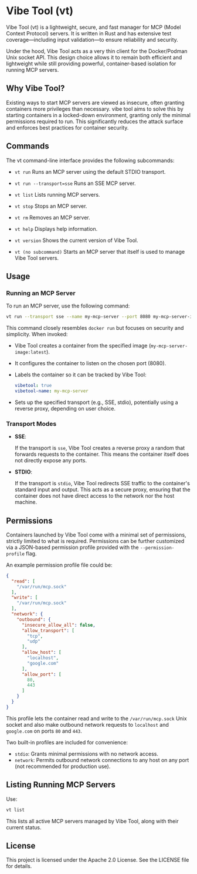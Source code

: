 # Vibe Tool (vt)

Vibe Tool (vt) is a lightweight, secure, and fast manager for MCP (Model Context Protocol) servers. It is written in Rust and has extensive test coverage—including input validation—to ensure reliability and security.

Under the hood, Vibe Tool acts as a very thin client for the Docker/Podman Unix socket API. This design choice allows it to remain both efficient and lightweight while still providing powerful, container-based isolation for running MCP servers.

## Why Vibe Tool?

Existing ways to start MCP servers are viewed as insecure, often granting containers more privileges than necessary. vibe tool aims to solve this by starting containers in a locked-down environment, granting only the minimal permissions required to run. This significantly reduces the attack surface and enforces best practices for container security.

## Commands

The vt command-line interface provides the following subcommands:

* `vt run` Runs an MCP server using the default STDIO transport.

* `vt run --transport=sse` Runs an SSE MCP server.

* `vt list` Lists running MCP servers.

* `vt stop` Stops an MCP server.

* `vt rm` Removes an MCP server.

* `vt help` Displays help information.

* `vt version` Shows the current version of Vibe Tool.

* `vt (no subcommand)` Starts an MCP server that itself is used to manage Vibe Tool servers.

## Usage

### Running an MCP Server

To run an MCP server, use the following command:

```bash
vt run --transport sse --name my-mcp-server --port 8080 my-mcp-server-image:latest -- my-mcp-server-args
```

This command closely resembles `docker run` but focuses on security and simplicity. When invoked:

* Vibe Tool creates a container from the specified image (`my-mcp-server-image:latest`).

* It configures the container to listen on the chosen port (8080).

* Labels the container so it can be tracked by Vibe Tool:

    ```yaml
    vibetool: true
    vibetool-name: my-mcp-server
    ```

* Sets up the specified transport (e.g., SSE, stdio), potentially using a reverse proxy, depending on user choice.

### Transport Modes

* **SSE**:

    If the transport is `sse`, Vibe Tool creates a reverse proxy a random that forwards requests to the container. This means the container itself does not directly expose any ports.

* **STDIO**:

    If the transport is `stdio`, Vibe Tool redirects SSE traffic to the container's standard input and output.
    This acts as a secure proxy, ensuring that the container does not have direct access to the network nor
    the host machine.

## Permissions

Containers launched by Vibe Tool come with a minimal set of permissions, strictly limited to what is required. Permissions can be further customized via a JSON-based permission profile provided with the `--permission-profile` flag.

An example permission profile file could be:

```json
{
  "read": [
    "/var/run/mcp.sock"
  ],
  "write": [
    "/var/run/mcp.sock"
  ],
  "network": {
    "outbound": {
      "insecure_allow_all": false,
      "allow_transport": [
        "tcp",
        "udp"
      ],
      "allow_host": [
        "localhost",
        "google.com"
      ],
      "allow_port": [
        80,
        443
      ]
    }
  }
}
```

This profile lets the container read and write to the `/var/run/mcp.sock` Unix socket and also make outbound network requests to `localhost` and `google.com` on ports `80` and `443`.

Two built-in profiles are included for convenience:

* `stdio`: Grants minimal permissions with no network access.
* `network`: Permits outbound network connections to any host on any port (not recommended for production use).

## Listing Running MCP Servers

Use:

```bash
vt list
```

This lists all active MCP servers managed by Vibe Tool, along with their current status.

## License

This project is licensed under the Apache 2.0 License. See the LICENSE file for details.
